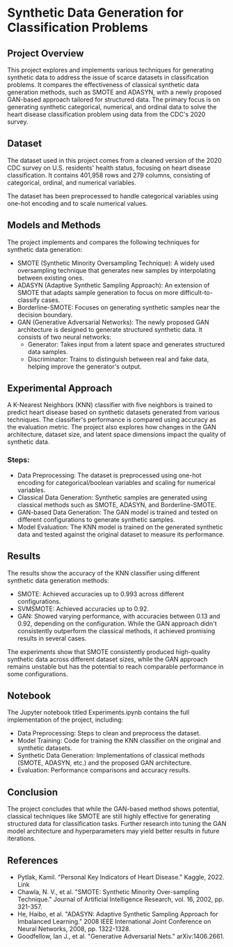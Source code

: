 # Synthetic Data Generation for Classification Problems

## Project Overview

This project explores and implements various techniques for generating synthetic data to address the issue of scarce datasets in classification problems. It compares the effectiveness of classical synthetic data generation methods, such as SMOTE and ADASYN, with a newly proposed GAN-based approach tailored for structured data. The primary focus is on generating synthetic categorical, numerical, and ordinal data to solve the heart disease classification problem using data from the CDC's 2020 survey.

## Dataset

The dataset used in this project comes from a cleaned version of the 2020 CDC survey on U.S. residents' health status, focusing on heart disease classification. It contains 401,958 rows and 279 columns, consisting of categorical, ordinal, and numerical variables.

The dataset has been preprocessed to handle categorical variables using one-hot encoding and to scale numerical values.

## Models and Methods

The project implements and compares the following techniques for synthetic data generation:

- SMOTE (Synthetic Minority Oversampling Technique): A widely used oversampling technique that generates new samples by interpolating between existing ones.
- ADASYN (Adaptive Synthetic Sampling Approach): An extension of SMOTE that adapts sample generation to focus on more difficult-to-classify cases.
- Borderline-SMOTE: Focuses on generating synthetic samples near the decision boundary.
- GAN (Generative Adversarial Networks): The newly proposed GAN architecture is designed to generate structured synthetic data. It consists of two neural networks:
    - Generator: Takes input from a latent space and generates structured data samples.
    - Discriminator: Trains to distinguish between real and fake data, helping improve the generator's output.

## Experimental Approach

A K-Nearest Neighbors (KNN) classifier with five neighbors is trained to predict heart disease based on synthetic datasets generated from various techniques. The classifier's performance is compared using accuracy as the evaluation metric. The project also explores how changes in the GAN architecture, dataset size, and latent space dimensions impact the quality of synthetic data.

### Steps:
- Data Preprocessing: The dataset is preprocessed using one-hot encoding for categorical/boolean variables and scaling for numerical variables.
- Classical Data Generation: Synthetic samples are generated using classical methods such as SMOTE, ADASYN, and Borderline-SMOTE.
- GAN-based Data Generation: The GAN model is trained and tested on different configurations to generate synthetic samples.
- Model Evaluation: The KNN model is trained on the generated synthetic data and tested against the original dataset to measure its performance.


## Results

The results show the accuracy of the KNN classifier using different synthetic data generation methods:

- SMOTE: Achieved accuracies up to 0.993 across different configurations.
- SVMSMOTE: Achieved accuracies up to 0.92.
- GAN: Showed varying performance, with accuracies between 0.13 and 0.92, depending on the configuration. While the GAN approach didn't consistently outperform the classical methods, it achieved promising results in several cases.

The experiments show that SMOTE consistently produced high-quality synthetic data across different dataset sizes, while the GAN approach remains unstable but has the potential to reach comparable performance in some configurations.

## Notebook

The Jupyter notebook titled Experiments.ipynb contains the full implementation of the project, including:

- Data Preprocessing: Steps to clean and preprocess the dataset.
- Model Training: Code for training the KNN classifier on the original and synthetic datasets.
- Synthetic Data Generation: Implementations of classical methods (SMOTE, ADASYN, etc.) and the proposed GAN architecture.
- Evaluation: Performance comparisons and accuracy results.

## Conclusion

The project concludes that while the GAN-based method shows potential, classical techniques like SMOTE are still highly effective for generating structured data for classification tasks. Further research into tuning the GAN model architecture and hyperparameters may yield better results in future iterations.

## References
- Pytlak, Kamil. "Personal Key Indicators of Heart Disease." Kaggle, 2022. Link
- Chawla, N. V., et al. "SMOTE: Synthetic Minority Over-sampling Technique." Journal of Artificial Intelligence Research, vol. 16, 2002, pp. 321-357.
- He, Haibo, et al. "ADASYN: Adaptive Synthetic Sampling Approach for Imbalanced Learning." 2008 IEEE International Joint Conference on Neural Networks, 2008, pp. 1322-1328.
- Goodfellow, Ian J., et al. "Generative Adversarial Nets." arXiv:1406.2661.